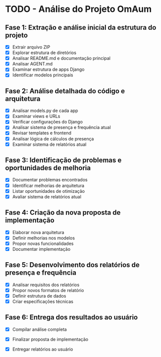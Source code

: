 # TODO - Análise do Projeto OmAum

## Fase 1: Extração e análise inicial da estrutura do projeto
- [x] Extrair arquivo ZIP
- [x] Explorar estrutura de diretórios
- [x] Analisar README.md e documentação principal
- [x] Analisar AGENT.md
- [x] Examinar estrutura de apps Django
- [x] Identificar modelos principais

## Fase 2: Análise detalhada do código e arquitetura
- [x] Analisar models.py de cada app
- [x] Examinar views e URLs
- [x] Verificar configurações do Django
- [x] Analisar sistema de presença e frequência atual
- [x] Revisar templates e frontend
- [x] Analisar lógica de cálculos de presença
- [x] Examinar sistema de relatórios atual

## Fase 3: Identificação de problemas e oportunidades de melhoria
- [x] Documentar problemas encontrados
- [x] Identificar melhorias de arquitetura
- [x] Listar oportunidades de otimização
- [x] Avaliar sistema de relatórios atual

## Fase 4: Criação da nova proposta de implementação
- [x] Elaborar nova arquitetura
- [x] Definir melhorias nos modelos
- [x] Propor novas funcionalidades
- [x] Documentar implementação

## Fase 5: Desenvolvimento dos relatórios de presença e frequência
- [x] Analisar requisitos dos relatórios
- [x] Propor novos formatos de relatório
- [x] Definir estrutura de dados
- [x] Criar especificações técnicas

## Fase 6: Entrega dos resultados ao usuário
- [x] Compilar análise completa
- [x] Finalizar proposta de implementação
- [x] Entregar relatórios ao usuário

